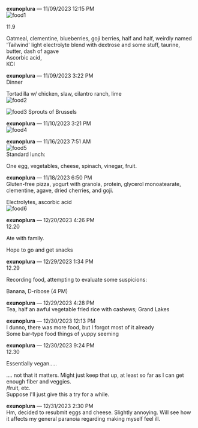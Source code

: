 **exunoplura** — 11/09/2023 12:15 PM  
![food1](https://github.com/user-attachments/assets/a245b82a-fd8e-4fb3-8ae5-4fb83a01efdb)

11.9  

Oatmeal, clementine, blueberries, goji berries, half and half, weirdly named 'Tailwind' light electrolyte blend with dextrose and some stuff, taurine, butter, dash of agave  
Ascorbic acid,  
KCl  

**exunoplura** — 11/09/2023 3:22 PM  
Dinner  

Tortadilla w/ chicken, slaw, cilantro ranch, lime  
![food2](https://github.com/user-attachments/assets/e81f6d01-da2f-43b7-93e9-923a9488cae3)

![food3](https://github.com/user-attachments/assets/57b2da5c-efab-4e06-8cfa-d7c0941cefca)
Sprouts of Brussels 

**exunoplura** — 11/10/2023 3:21 PM  
![food4](https://github.com/user-attachments/assets/d422973c-478f-4f03-a010-f89f1900f3c0)
  

**exunoplura** — 11/16/2023 7:51 AM  
![food5](https://github.com/user-attachments/assets/30b9df11-c249-4d04-a548-77138930555e)  
Standard lunch:  

One egg, vegetables, cheese, spinach, vinegar, fruit.  

**exunoplura** — 11/18/2023 6:50 PM  
Gluten-free pizza, yogurt with granola, protein, glycerol monoatearate, clementine, agave, dried cherries, and goji.  

Electrolytes, ascorbic acid  
![food6](https://github.com/user-attachments/assets/6c36d13c-d3fc-4056-8bb5-2c4ecce0a47e)  

**exunoplura** — 12/20/2023 4:26 PM  
12.20  

Ate with family.  

Hope to go and get snacks  

**exunoplura** — 12/29/2023 1:34 PM  
12.29  

Recording food, attempting to evaluate some suspicions:  

Banana, D-ribose (4 PM)  

**exunoplura** — 12/29/2023 4:28 PM  
Tea, half an awful vegetable fried rice with cashews; Grand Lakes  

**exunoplura** — 12/30/2023 12:13 PM  
I dunno, there was more food, but I forgot most of it already  
Some bar-type food things of yuppy seeming  

**exunoplura** — 12/30/2023 9:24 PM  
12.30  

Essentially vegan.....  

.... not that it matters. Might just keep that up, at least so far as I can get enough fiber and veggies.  
/fruit, etc.  
Suppose I'll just give this a try for a while.  

**exunoplura** — 12/31/2023 2:30 PM  
Hm, decided to resubmit eggs and cheese. Slightly annoying. Will see how it affects my general paranoia regarding making myself feel ill.
